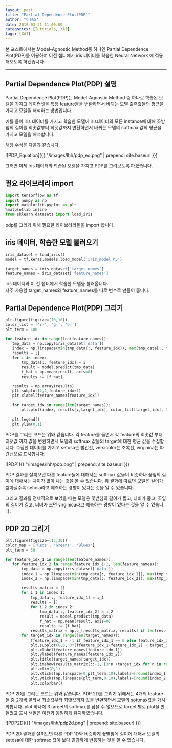 ```yaml
---
layout: post
title: "Partial Dependence Plot(PDP)"
author: "이현호"
date: 2019-03-21 11:00:00
categories: [Tutorials, XAI]
tags: [XAI]
---
```


본 포스트에서는 Model-Agnostic Method중 하나인 Partial Dependence Plot(PDP)를 이용하여 이전 챕터에서 iris 데이터를 학습한 Neural Network 에 적용해보도록 하겠습니다.

---

## Partial Dependence Plot(PDP) 설명
 Partial Dependence Plot(PDP)는 Model-Agnostic Method 중 하나로 학습된 모델을 가지고 데이터셋을 특정 feature들을 변환하면서 바뀌는 모델 출력값들의 평균을 가지고 모델을 해석하는 방법입니다.  

 예를 들어 iris 데이터를 가지고 학습한 모델에 iris데이터의 모든 instance에 대해 꽃받침의 길이를 최솟값부터 최댓값까지 변환하면서 바뀌는 모델의 softmax 값의 평균을 가지고 모델을 해석합니다.  

 해당 수식은 다음과 같습니다.  

 ![PDP_Equation]({{ "/images/lhh/pdp_eq.png" | prepend: site.baseurl }})

 그러면 이제 iris 데이터와 학습된 모델을 가지고 PDP를 그려보도록 하겠습니다.
 
## 필요 라이브러리 import

 ```python
import tensorflow as tf
import numpy as np
import matplotlib.pyplot as plt
%matplotlib inline  
from sklearn.datasets import load_iris
 ```
 pdp를 그리기 위해 필요한 라이브러리들을 import 합니다.

## iris 데이터, 학습한 모델 불러오기

 ```python
 iris_dataset = load_iris()
 model = tf.keras.models.load_model('iris_model.h5')

 target_names = iris_dataset['target_names']
 feature_names = iris_dataset['feature_names']
 ```
 iris 데이터와 이 전 챕터에서 학습한 모델을 불러옵니다.  
 자주 사용할 target_names와 feature_names를 따로 변수로 만들어 줍니다.

## Partial Dependence Plot(PDP) 그리기
 
 ```python
plt.figure(figsize=(10,10))
color_list = ['r-', 'g-', 'b-']
plt_term = 100

for feature_idx in range(len(feature_names)):
    tmp_data = np.copy(iris_dataset['data'])
    index = np.linspace(min(tmp_data[:, feature_idx]), max(tmp_data[:, feature_idx]), plt_term)
    results = []
    for i in index:
        tmp_data[:, feature_idx] = i
        result = model.predict(tmp_data)
        f_hat = np.mean(result, axis=0)
        results += [f_hat]

    results = np.array(results)
    plt.subplot(2,2,feature_idx+1)
    plt.xlabel(feature_names[feature_idx])
    
    for target_idx in range(len(target_names)):
        plt.plot(index, results[:,target_idx], color_list[target_idx], label=target_names[target_idx])
        
    plt.legend()
    plt.ylim(0,1)

 ```
 PDP를 그리는 코드는 위와 같습니다. 각 feature를 돌면서 각 feature의 최솟값 부터 최댓값 까지 값을 변환하면서 모델의 softmax 값들의 target에 대한 평균 값을 수집합니다. 수집한 데이터를 가지고 setosa는 빨간선, versicolor는 초록선, virginica는 파란선으로 표시합니다.
 
 ![PDP]({{ "/images/lhh/pdp.png" | prepend: site.baseurl }})
 
 PDP 결과를 살펴보면 다른 feature들에 대해서는 softmax 값들이 비슷하나 꽃잎의 길이에 대해서는 차이가 많이 나는 것을 볼 수 있습니다. 위 결과에 따르면 모델은 길이가 짧아질수록 setosa라고 예측하는 경향이 있다는 것을 알 수 있습니다.

 그리고 결과를 전체적으로 보았을 때는 모델은 꽃받침의 길이가 짧고, 너비가 좁고, 꽃잎의 길이가 길고, 너비가 크면 virginica라고 예측하는 경향이 있다는 것을 알 수 있습니다.

## PDP 2D 그리기

 ```python
 plt.figure(figsize=(15,30))
 color_map = ['Reds', 'Greens', 'Blues']
 plt_term = 30

for feature_idx_1 in range(len(feature_names)):
    for feature_idx_2 in range(feature_idx_1+1, len(feature_names)):
        tmp_data = np.copy(iris_dataset['data'])
        index_1 = np.linspace(min(tmp_data[:, feature_idx_1]), max(tmp_data[:, feature_idx_1]), plt_term)
        index_2 = np.linspace(min(tmp_data[:, feature_idx_2]), max(tmp_data[:, feature_idx_2]), plt_term)
        
        results_matrix = []
        for i_1 in index_1:
            tmp_data[:, feature_idx_1] = i_1
            results = []
            for i_2 in index_2:
                tmp_data[:, feature_idx_2] = i_2
                result = model.predict(tmp_data)
                f_hat = np.mean(result, axis=0)
                results += [f_hat]
            results_matrix = np.c_[results_matrix, results] if len(results_matrix) else results
        for target_idx in range(len(target_names)):
            ffeature_idx_1 = -1 if feature_idx_1 == 0 else feature_idx_1
            plt.subplot(6,3, 3*(ffeature_idx_1+feature_idx_2) + target_idx + 1)
            plt.xlabel(feature_names[feature_idx_1])
            plt.ylabel(feature_names[feature_idx_2])
            plt.title(target_names[target_idx])
            plt.imshow(results_matrix[::-1, [3*n +target_idx for n in range(plt_term)]], cmap=color_map[target_idx])
            plt.clim(0,1)
            plt.xticks(np.linspace(0,plt_term,10),labels=[round(index_1[plt_term*i//10],1) for i in range(10)])
            plt.yticks(np.linspace(plt_term,0,10),labels=[round(index_2[plt_term*i//10],1) for i in range(10)])
            plt.colorbar()
 ```
 PDP 2D를 그리는 코드는 위와 같습니다. PDP 2D를 그리기 위해서는 4개의 feature들 중 2개씩 골라서 최솟값부터 최댓값까지 값을 변환하면서 모델의 softmax값을 가시화합니다. plot 하나에 3 target의 softmax를 담을 수 없으므로 target 별로 plot을 만들었고 표시 색깔은 이전과 동일하게 유지하였습니다.

 ![PDP2D]({{ "/images/lhh/pdp2d.png" | prepend: site.baseurl }})

 PDP 2D 결과를 살펴보면 다른 PDP 1D와 비슷하게 꽃받침에 길이에 대해서 모델의 setosa에 대한 softmax 값이 보다 민감하게 반응하는 것을 알 수 있습니다.
 
